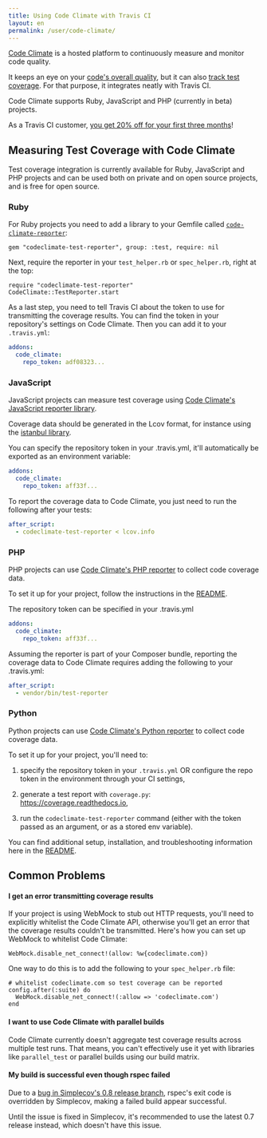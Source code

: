 ```yaml
---
title: Using Code Climate with Travis CI
layout: en
permalink: /user/code-climate/
---
```


[Code Climate](https://www.codeclimate.com) is a hosted platform to continuously
measure and monitor code quality.

It keeps an eye on your [code's overall quality](https://codeclimate.com/tour),
but it can also [track test
coverage](https://codeclimate.com/tour/test-coverage). For that purpose, it
integrates neatly with Travis CI.

Code Climate supports Ruby, JavaScript and PHP (currently in beta) projects.

As a Travis CI customer, [you get 20% off for your first three
months](https://codeclimate.com/partners/travisci)!

## Measuring Test Coverage with Code Climate

Test coverage integration is currently available for Ruby, JavaScript and PHP
projects and can be used both on private and on open source projects, and is
free for open source.

### Ruby

For Ruby projects you need to add a library to your Gemfile called
[`code-climate-reporter`](https://github.com/codeclimate/ruby-test-reporter):

```
gem "codeclimate-test-reporter", group: :test, require: nil
```

Next, require the reporter in your `test_helper.rb` or `spec_helper.rb`, right
at the top:

```
require "codeclimate-test-reporter"
CodeClimate::TestReporter.start
```

As a last step, you need to tell Travis CI about the token to use for
transmitting the coverage results. You can find the token in your repository's
settings on Code Climate. Then you can add it to your `.travis.yml`:

```yaml
addons:
  code_climate:
    repo_token: adf08323...
```

### JavaScript

JavaScript projects can measure test coverage using [Code Climate's JavaScript
reporter library](https://www.npmjs.org/package/codeclimate-test-reporter).

Coverage data should be generated in the Lcov format, for instance using the
[istanbul library](https://www.npmjs.com/package/istanbul).

You can specify the repository token in your .travis.yml, it'll automatically be
exported as an environment variable:

```yaml
addons:
  code_climate:
    repo_token: aff33f...
```

To report the coverage data to Code Climate, you just need to run the following
after your tests:

```yaml
after_script:
  - codeclimate-test-reporter < lcov.info
```

### PHP

PHP projects can use [Code Climate's PHP
reporter](https://github.com/codeclimate/php-test-reporter) to collect code coverage
data.

To set it up for your project, follow the instructions in the
[README](https://github.com/codeclimate/php-test-reporter#usage).

The repository token can be specified in your .travis.yml

```yaml
addons:
  code_climate:
    repo_token: aff33f...
```

Assuming the reporter is part of your Composer bundle, reporting the coverage
data to Code Climate requires adding the following to your .travis.yml:

```yaml
after_script:
  - vendor/bin/test-reporter
```

### Python

Python projects can use [Code Climate's Python
reporter](https://github.com/codeclimate/python-test-reporter) to collect code coverage
data.

To set it up for your project, you'll need to:

1. specify the repository token in your `.travis.yml` OR configure the repo token in the environment through your CI settings,

2. generate a test report with `coverage.py`: <https://coverage.readthedocs.io>,

3. run the `codeclimate-test-reporter` command (either with the token passed as an argument, or as a stored env variable).

You can find additional setup, installation, and troubleshooting information here in the
[README](https://github.com/codeclimate/python-test-reporter#codeclimate-test-reporter).

## Common Problems

#### I get an error transmitting coverage results

If your project is using WebMock to stub out HTTP requests, you'll need to
explicitly whitelist the Code Climate API, otherwise you'll get an error that
the coverage results couldn't be transmitted. Here's how you can set up WebMock
to whitelist Code Climate:

```
WebMock.disable_net_connect!(allow: %w{codeclimate.com})
```

One way to do this is to add the following to your `spec_helper.rb` file:

```
# whitelist codeclimate.com so test coverage can be reported
config.after(:suite) do
  WebMock.disable_net_connect!(:allow => 'codeclimate.com')
end
```

#### I want to use Code Climate with parallel builds

Code Climate currently doesn't aggregate test coverage results across multiple
test runs. That means, you can't effectively use it yet with libraries like
`parallel_test` or parallel builds using our build matrix.

#### My build is successful even though rspec failed

Due to a [bug in Simplecov's 0.8 release
branch](https://github.com/colszowka/simplecov/issues/281), rspec's exit code is
overridden by Simplecov, making a failed build appear successful.

Until the issue is fixed in Simplecov, it's recommended to use the latest 0.7
release instead, which doesn't have this issue.

